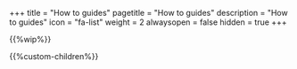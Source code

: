 +++
title = "How to guides"
pagetitle = "How to guides"
description = "How to guides"
icon = "fa-list" 
weight = 2
alwaysopen = false
hidden = true
+++

{{%wip%}}

{{%custom-children%}}
 
